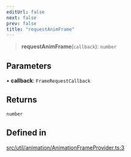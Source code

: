 ```yaml
---
editUrl: false
next: false
prev: false
title: "requestAnimFrame"
---
```


> **requestAnimFrame**(`callback`): `number`

## Parameters

• **callback**: `FrameRequestCallback`

## Returns

`number`

## Defined in

[src/util/animation/AnimationFrameProvider.ts:3](https://github.com/fabricjs/fabric.js/blob/c093e29e73123dafcfa091ff4d5e04e690bb796e/src/util/animation/AnimationFrameProvider.ts#L3)
